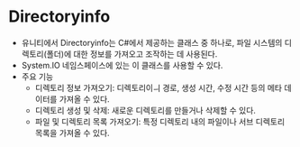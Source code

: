 # Directoryinfo

* 유니티에서 Directoryinfo는 C#에서 제공하는 클래스 중 하나로, 파일 시스템의 디렉토리(폴더)에 대한 정보를 가져오고 조작하는 데 사용된다.
* System.IO 네임스페이스에 있는 이 클래스를 사용할 수 있다.
* 주요 기능
  * 디렉토리 정보 가져오기: 디렉토리이ㅢ 경로, 생성 시간, 수정 시간 등의 메타 데이터를 가져올 수 있다.
  * 디렉토리 생성 및 삭제: 새로운 디렉토리를 만들거나 삭제할 수 있다.
  * 파일 및 디렉토리 목록 가져오기: 특정 디렉토리 내의 파일이나 서브 디렉토리 목록을 가져올 수 있다.
